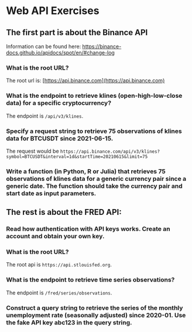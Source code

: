 # Web API Exercises

## The first part is about the Binance API

Information can be found here: https://binance-docs.github.io/apidocs/spot/en/#change-log

### What is the root URL?

The root url is: [https://api.binance.com](https://api.binance.com)

### What is the endpoint to retrieve klines (open-high-low-close data) for a specific cryptocurrency?

The endpoint is `/api/v3/klines`.

### Specify a request string to retrieve 75 observations of klines data for BTCUSDT since 2021-06-15.



The request would be `https://api.binance.com/api/v3/klines?symbol=BTCUSDT&interval=1d&startTime=20210615&limit=75`

### Write a function (in Python, R or Julia) that retrieves 75 observations of klines data for a generic currency pair since a generic date. The function should take the currency pair and start date as input parameters.



## The rest is about the FRED API:


### Read how authentication with API keys works. Create an account and obtain your own key.


### What is the root URL?
The root api is `https://api.stlouisfed.org`.

### What is the endpoint to retrieve time series observations?
The endpoint is `/fred/series/observations`.

### Construct a query string to retrieve the series of the monthly unemployment rate (seasonally adjusted) since 2020-01. Use the fake API key abc123 in the query string.

